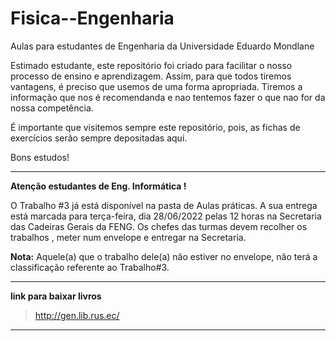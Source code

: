 # Fisica--Engenharia
Aulas para estudantes de Engenharia da Universidade Eduardo Mondlane

Estimado estudante, este repositório foi criado para facilitar o nosso processo de ensino e aprendizagem. Assim, para que todos tiremos vantagens, é preciso que usemos  de uma forma apropriada. Tiremos a informação que nos é recomendanda e nao tentemos fazer o que nao for da nossa competência.


É importante que visitemos sempre este repositório, pois,  as fichas de exercícios serão sempre depositadas aqui.


Bons estudos!

______________________________________________

**Atenção estudantes de Eng. Informática !**

O Trabalho #3 já está disponível na pasta de Aulas práticas.  A sua entrega está marcada para terça-feira, dia 28/06/2022 pelas 12 horas na Secretaria das Cadeiras Gerais da FENG. Os chefes das turmas devem recolher os trabalhos , meter num envelope e entregar na Secretaria.

**Nota:** Aquele(a) que o trabalho dele(a) não estiver no envelope, não terá a classificação referente ao Trabalho#3.



_______________________________________________________________________________________________________

**link para baixar livros**

> http://gen.lib.rus.ec/

____________________________________________________________________________________________________________



